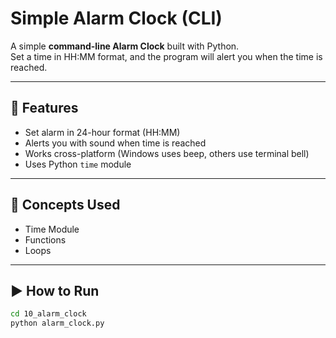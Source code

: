 # Simple Alarm Clock (CLI)

A simple **command-line Alarm Clock** built with Python.  
Set a time in HH:MM format, and the program will alert you when the time is reached.

---

## 🔑 Features
- Set alarm in 24-hour format (HH:MM)
- Alerts you with sound when time is reached
- Works cross-platform (Windows uses beep, others use terminal bell)
- Uses Python `time` module

---

## 🧠 Concepts Used
- Time Module
- Functions
- Loops

---

## ▶️ How to Run
```bash
cd 10_alarm_clock
python alarm_clock.py
